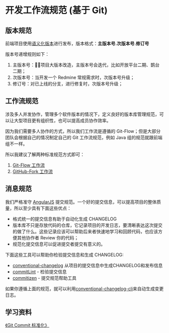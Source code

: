 # 开发工作流规范 (基于 Git)

## 版本规范
前端项目使用[语义化版本](https://semver.org/lang/zh-CN/)进行发布，版本格式：**主版本号.次版本号.修订号**

版本号递增规则如下：
1. 主版本号：项目大版本改造，主版本号会迭代，比如开放平台二期、鹊台二期；
2. 次版本号：当开发一个 Redmine 常规需求时，次版本号升级；
3. 修订号：对已上线的分支，进行修复时，次版本号升级；

## 工作流规范
涉及多人并发协作，管理多个软件版本的情况下，定义良好的版本库管理规范，可以让大型项目更有组织性，也可以提高成员协作效率。

因为我们需要多人协作的方式，所以我们工作流是遵循的 Git-Flow；但是大部分团队会根据自己的情况制定自己的 Git 工作流规范，例如 Java 组的规范就跟前端组不一样。

所以我建议了解两种标准规范方式即可：
1. [Git-Flow 工作流](https://github.com/ivan-94/git-guide/blob/master/branch/feature.md)
2. [GitHub-Fork 工作流](https://github.com/ivan-94/git-guide/blob/master/branch/fork.md)

## 消息规范
我们严格准守 [AngularJS](https://github.com/angular/angular/blob/master/CONTRIBUTING.md#commit) 提交规范。一个好的提交信息，可以提高项目的整体质量，所以至少具有下面这些优点：

- 格式统一的提交信息有助于自动化生成 CHANGELOG  
- 版本库不只是存放代码的仓库，它记录项目的开发日志，要清晰表达这次提交的做了什么。这些记录应该可以帮助后来者快速地学习和回顾代码，也应该方便其他协作者 Review 你的代码；  
- 规范化提交信息可以促进提交者提交有意义的。

下面这些工具可以帮助你检验提交信息和生成 CHANGELOG:
- [conventional-changelog](https://github.com/conventional-changelog/conventional-changelog) 从项目的提交信息中生成CHANGELOG和发布信息
- [commitLint](https://github.com/conventional-changelog/commitlint) - 检验提交信息
- [commitizen](https://github.com/commitizen/cz-cli) - 提交规范帮助工具

如果你遵循上面的规范，就可以利用[conventional-changelog-cli](https://github.com/conventional-changelog/conventional-changelog/tree/master/packages/conventional-changelog-cli)来自动生成变更日志。

## 学习资料
[《Git Commit 标准化》](https://www.cnblogs.com/wubaiqing/p/10307605.html)



